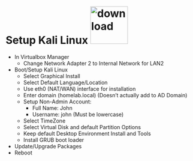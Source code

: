 # Setup Kali Linux <img width="100" height="100" alt="download" src="https://github.com/user-attachments/assets/affed0d2-2659-4359-9888-048eeefcf600" />
- In Virtualbox Manager
  - Change Network Adapter 2 to Internal Network for LAN2
- Boot/Setup Kali Linux
  - Select Graphical Install 
  - Select Default Language/Location 
  - Use eth0 (NAT/WAN) interface for installation
  - Enter domain (homelab.local) (Doesn’t actually add to AD Domain)
  - Setup Non-Admin Account:
    - Full Name: John
    - Username: john (Must be lowercase) 
  - Select TimeZone
  - Select Virtual Disk and default Partition Options
  - Keep default Desktop Environment Install and Tools
  - Install GRUB boot loader
- Update/Upgrade Packages 
- Reboot
